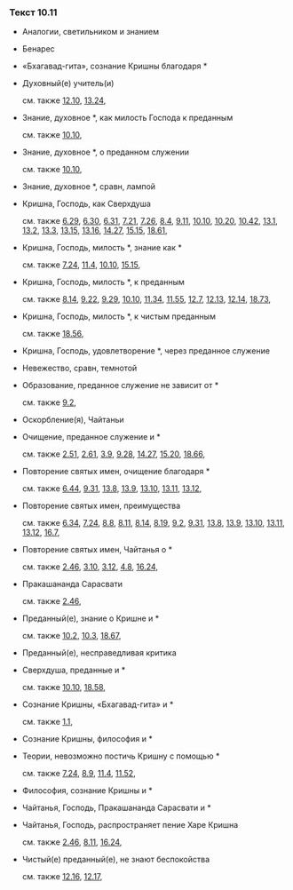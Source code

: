 ### Текст 10.11
	
- Аналогии, светильником и знанием

	
- Бенарес

	
- «Бхагавад-гита», сознание Кришны благодаря *

	
- Духовный(е) учитель(и)

	см. также  [12.10](../12/1210.md),  [13.24](../13/1324.md), 
	
- Знание, духовное *, как милость Господа к преданным

	см. также  [10.10](../10/1010.md), 
	
- Знание, духовное *, о преданном служении

	см. также  [10.10](../10/1010.md), 
	
- Знание, духовное *, сравн, лампой

	
- Кришна, Господь, как Сверхдуша

	см. также  [6.29](../06/0629.md),  [6.30](../06/0630.md),  [6.31](../06/0631.md),  [7.21](../07/0721.md),  [7.26](../07/0726.md),  [8.4](../08/0804.md),  [9.11](../09/0911.md),  [10.10](../10/1010.md),  [10.20](../10/1020.md),  [10.42](../10/1042.md),  [13.1](../13/1301.md),  [13.2](../13/1302.md),  [13.3](../13/1303.md),  [13.15](../13/1315.md),  [13.16](../13/1316.md),  [14.27](../14/1427.md),  [15.15](../15/1515.md),  [18.61](../18/1861.md), 
	
- Кришна, Господь, милость *, знание как *

	см. также  [7.24](../07/0724.md),  [11.4](../11/1104.md),  [10.10](../10/1010.md),  [15.15](../15/1515.md), 
	
- Кришна, Господь, милость *, к преданным

	см. также  [8.14](../08/0814.md),  [9.22](../09/0922.md),  [9.29](../09/0929.md),  [10.10](../10/1010.md),  [11.34](../11/1134.md),  [11.55](../11/1155.md),  [12.7](../12/1207.md),  [12.13](../12/1213.md),  [12.14](../12/1214.md),  [18.73](../18/1873.md), 
	
- Кришна, Господь, милость *, к чистым преданным

	см. также  [18.56](../18/1856.md), 
	
- Кришна, Господь, удовлетворение *, через преданное служение

	
- Невежество, сравн, темнотой

	
- Образование, преданное служение не зависит от *

	см. также  [9.2](../09/0902.md), 
	
- Оскорбление(я), Чайтаньи

	
- Очищение, преданное служение и *

	см. также  [2.51](../02/0251.md),  [2.61](../02/0261.md),  [3.9](../03/0309.md),  [9.28](../09/0928.md),  [14.27](../14/1427.md),  [15.20](../15/1520.md),  [18.66](../18/1866.md), 
	
- Повторение святых имен, очищение благодаря *

	см. также  [6.44](../06/0644.md),  [9.31](../09/0931.md),  [13.8](../13/1308.md),  [13.9](../13/1309.md),  [13.10](../13/1310.md),  [13.11](../13/1311.md),  [13.12](../13/1312.md), 
	
- Повторение святых имен, преимущества

	см. также  [6.34](../06/0634.md),  [7.24](../07/0724.md),  [8.8](../08/0808.md),  [8.11](../08/0811.md),  [8.14](../08/0814.md),  [8.19](../08/0819.md),  [9.2](../09/0902.md),  [9.31](../09/0931.md),  [13.8](../13/1308.md),  [13.9](../13/1309.md),  [13.10](../13/1310.md),  [13.11](../13/1311.md),  [13.12](../13/1312.md),  [16.7](../16/1607.md), 
	
- Повторение святых имен, Чайтанья о *

	см. также  [2.46](../02/0246.md),  [3.10](../03/0310.md),  [3.12](../03/0312.md),  [4.8](../04/0408.md),  [16.24](../16/1624.md), 
	
- Пракашананда Сарасвати

	см. также  [2.46](../02/0246.md), 
	
- Преданный(е), знание о Кришне и *

	см. также  [10.2](../10/1002.md),  [10.3](../10/1003.md),  [18.67](../18/1867.md), 
	
- Преданный(е), несправедливая критика

	
- Сверхдуша, преданные и *

	см. также  [10.10](../10/1010.md),  [18.58](../18/1858.md), 
	
- Сознание Кришны, «Бхагавад-гита» и *

	см. также  [1.1](../01/0101.md), 
	
- Сознание Кришны, философия и *

	
- Теории, невозможно постичь Кришну с помощью *

	см. также  [7.24](../07/0724.md),  [8.9](../08/0809.md),  [11.4](../11/1104.md),  [11.52](../11/1152.md), 
	
- Философия, сознание Кришны и *

	
- Чайтанья, Господь, Пракашананда Сарасвати и *

	
- Чайтанья, Господь, распространяет пение Харе Кришна

	см. также  [2.46](../02/0246.md),  [8.11](../08/0811.md),  [16.24](../16/1624.md), 
	
- Чистый(е) преданный(е), не знают беспокойства

	см. также  [12.16](../12/1216.md),  [12.17](../12/1217.md), 
